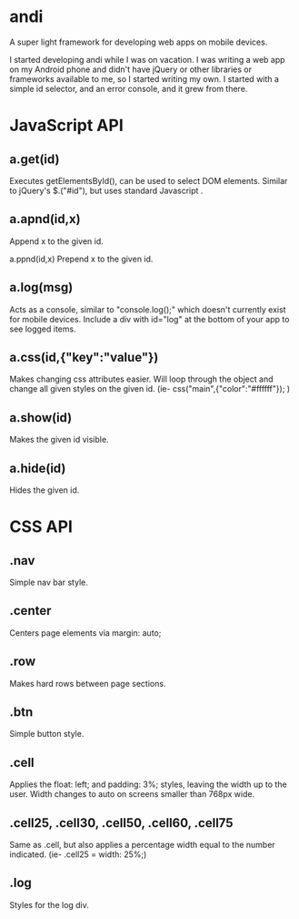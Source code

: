andi
====

A super light framework for developing web apps on mobile devices.

I started developing andi while I was on vacation. I was writing a web app on my Android phone and didn't have jQuery or other libraries or frameworks available to me, so I started writing my own. I started with a simple id selector, and an error console, and it grew from there.

JavaScript API
====

a.get(id)
----
Executes getElementsById(), can be used to select DOM elements. Similar to jQuery's $.("#id"), but uses standard Javascript .

a.apnd(id,x)
----
Append x to the given id.

a.ppnd(id,x)
Prepend x to the given id.

a.log(msg)
----
Acts as a console, similar to "console.log();" which doesn't currently exist for mobile devices. Include a div with id="log" at the bottom of your app to see logged items.

a.css(id,{"key":"value"})
----
Makes changing css attributes easier. Will loop through the object and change all given styles on the given id. (ie- css("main",{"color":"#ffffff"}); )

a.show(id)
----
Makes the given id visible.

a.hide(id)
----
Hides the given id.


CSS API
====

.nav
----
Simple nav bar style.

.center
----
Centers page elements via margin: auto;

.row
----
Makes hard rows between page sections.

.btn
----
Simple button style.

.cell
----
Applies the float: left; and padding: 3%; styles, leaving the width up to the user. Width changes to auto on screens smaller than 768px wide.

.cell25, .cell30, .cell50, .cell60, .cell75
----
Same as .cell, but also applies a percentage width equal to the number indicated. (ie- .cell25 = width: 25%;)

.log
----
Styles for the log div.

